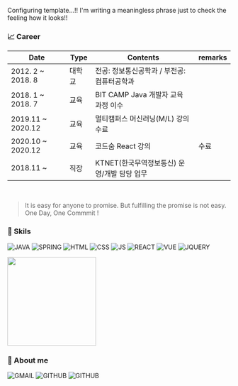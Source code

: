 Configuring template...!!
I'm writing a meaningless phrase just to check the feeling how it looks!!


### :chart_with_upwards_trend: Career

| Date | Type | Contents | remarks |
| ------ | ------ | ------ | ------ |
| 2012. 2 ~ 2018. 8 | 대학교 | 전공: 정보통신공학과 / 부전공: 컴퓨터공학과  |  |
| 2018. 1 ~ 2018. 7 | 교육 | BIT CAMP Java 개발자 교육 과정 이수 |  |
| 2019.11 ~ 2020.12 | 교육 | 멀티캠퍼스 머신러닝(M/L) 강의 수료 |  |
| 2020.10 ~ 2020.12 | 교육 | 코드숨 React 강의 | 수료 |
| 2018.11 ~         | 직장 | KTNET(한국무역정보통신) 운영/개발 담당 업무 |  |


<br/>


> It is easy for anyone to promise. But fulfilling the promise is not easy.<br/>
> One Day, One Commmit !


### :rocket: Skils

![JAVA](https://img.shields.io/badge/Java-ED8B00?style=for-the-badge&logo=java&logoColor=white) ![SPRING](https://img.shields.io/badge/Spring-6DB33F?style=for-the-badge&logo=spring&logoColor=white) ![HTML](https://img.shields.io/badge/HTML5-E34F26?style=for-the-badge&logo=html5&logoColor=white) ![CSS](https://img.shields.io/badge/CSS3-1572B6?style=for-the-badge&logo=css3&logoColor=white) ![JS](https://img.shields.io/badge/JavaScript-323330?style=for-the-badge&logo=javascript&logoColor=F7DF1E) ![REACT](https://img.shields.io/badge/React-20232A?style=for-the-badge&logo=react&logoColor=61DAFB) ![VUE](https://img.shields.io/badge/Vue.js-35495E?style=for-the-badge&logo=vue.js&logoColor=4FC08D) ![JQUERY](https://img.shields.io/badge/jQuery-0769AD?style=for-the-badge&logo=jquery&logoColor=white)


<img src="https://github-readme-stats.vercel.app/api?username=TaeWoongKim2&show_icons=true&count_private=true&hide_rank=false&hide=" height="200px" />

<!-- <img src="https://github-readme-stats.vercel.app/api/top-langs/?username=TaeWoongKim2&hide=html,css" height="200px" /> -->
<!-- <img align="left" src="https://github-readme-stats.vercel.app/api/wakatime?username=EHOTO&layout=compact" /> -->


### :rocket: About me

![GMAIL](https://img.shields.io/badge/Gmail-D14836?style=for-the-badge&logo=gmail&logoColor=white) ![GITHUB](https://img.shields.io/badge/GitHub-100000?style=for-the-badge&logo=github&logoColor=white) ![GITHUB](https://img.shields.io/badge/Notion-000000?style=for-the-badge&logo=notion&logoColor=white)



[//]: # "These are reference links used in the body of this note and get stripped out when the markdown processor does its job. There is no need to format nicely because it shouldn't be seen. Thanks SO - http://stackoverflow.com/questions/4823468/store-comments-in-markdown-syntax"
  
  [jQuery]: <http://jquery.com>

  [PlDb]: <https://github.com/joemccann/dillinger/tree/master/plugins/dropbox/README.md>
  [PlGh]: <https://github.com/joemccann/dillinger/tree/master/plugins/github/README.md>
  [PlGd]: <https://github.com/joemccann/dillinger/tree/master/plugins/googledrive/README.md>
  [PlOd]: <https://github.com/joemccann/dillinger/tree/master/plugins/onedrive/README.md>
  [PlMe]: <https://github.com/joemccann/dillinger/tree/master/plugins/medium/README.md>
  [PlGa]: <https://github.com/RahulHP/dillinger/blob/master/plugins/googleanalytics/README.md>


<!--
**TaeWoongKim2/TaeWoongKim2** is a ✨ _special_ ✨ repository because its `README.md` (this file) appears on your GitHub profile.

Here are some ideas to get you started:

- 🔭 I’m currently working on ...
- 🌱 I’m currently learning ...
- 👯 I’m looking to collaborate on ...
- 🤔 I’m looking for help with ...
- 💬 Ask me about ...
- 📫 How to reach me: ...
- 😄 Pronouns: ...
- ⚡ Fun fact: ...
-->
